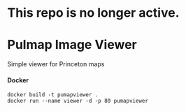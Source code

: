 # This repo is no longer active.

# Pulmap Image Viewer
Simple viewer for Princeton maps

 

#### Docker
```
docker build -t pumapviewer .
docker run --name viewer -d -p 80 pumapviewer
```

